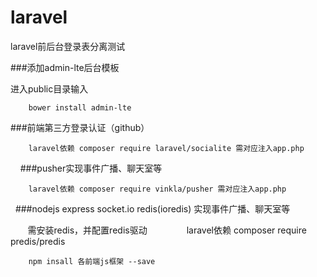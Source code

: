 # laravel
laravel前后台登录表分离测试

###添加admin-lte后台模板

进入public目录输入

        bower install admin-lte

###前端第三方登录认证（github）

        laravel依赖 composer require laravel/socialite 需对应注入app.php
    
###pusher实现事件广播、聊天室等

        laravel依赖 composer require vinkla/pusher 需对应注入app.php
  
###nodejs express socket.io redis(ioredis) 实现事件广播、聊天室等
    
        需安装redis，并配置redis驱动
        
        laravel依赖 composer require predis/predis
    
        npm insall 各前端js框架 --save

